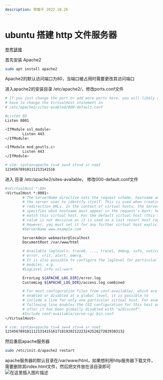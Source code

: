 ```yaml
---
description: 转载于 2022.10.26
---
```


# ubuntu 搭建 http 文件服务器

[参考链接](https://blog.csdn.net/mcsbary/article/details/105312864)

首先安装 Apache2

```bash
sudo apt install apache2
```

Apache2的默认访问端口为80，当端口被占用时需要更改其访问端口

进入apache2的安装目录 /etc/apache2/，修改ports.conf文件

```bash
# If you just change the port or add more ports here, you will likely also
# have to change the VirtualHost statement in
# /etc/apache2/sites-enabled/000-default.conf

#Listen 80
Listen 8001

<IfModule ssl_module>
        Listen 443
</IfModule>

<IfModule mod_gnutls.c>
        Listen 443
</IfModule>

# vim: syntax=apache ts=4 sw=4 sts=4 sr noet
12345678910111213141516
```

进入 目录 /etc/apache2/sites-available， 修改000-default.conf文件

```bash
#<VirtualHost *:80>
<VirtualHost *:8001>
        # The ServerName directive sets the request scheme, hostname and port that
        # the server uses to identify itself. This is used when creating
        # redirection URLs. In the context of virtual hosts, the ServerName
        # specifies what hostname must appear in the request's Host: header to
        # match this virtual host. For the default virtual host (this file) this
        # value is not decisive as it is used as a last resort host regardless.
        # However, you must set it for any further virtual host explicitly.
        #ServerName www.example.com

        ServerAdmin webmaster@localhost
        DocumentRoot /var/www/html

        # Available loglevels: trace8, ..., trace1, debug, info, notice, warn,
        # error, crit, alert, emerg.
        # It is also possible to configure the loglevel for particular
        # modules, e.g.
        #LogLevel info ssl:warn

        ErrorLog ${APACHE_LOG_DIR}/error.log
        CustomLog ${APACHE_LOG_DIR}/access.log combined

        # For most configuration files from conf-available/, which are
        # enabled or disabled at a global level, it is possible to
        # include a line for only one particular virtual host. For example the
        # following line enables the CGI configuration for this host only
        # after it has been globally disabled with "a2disconf".
        #Include conf-available/serve-cgi-bin.conf
</VirtualHost>

# vim: syntax=apache ts=4 sw=4 sts=4 sr noet
1234567891011121314151617181920212223242526272829303132
```

然后重启apache服务器

```bash
sudo /etc/init.d/apache2 restart
```

apache服务器的默认目录在/var/www/html，如果想利用http服务器下载文件，需要删除其index.html文件，然后把文件放在该目录即可\
![在这里插入图片描述](https://img-blog.csdnimg.cn/20200404165624996.png)
